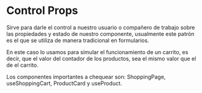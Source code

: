 # Control Props

Sirve para darle el control a nuestro usuario o compañero de trabajo sobre las propiedades y estado de nuestro componente, usualmente este patrón es el que se utiliza de manera tradicional en formularios.

En este caso lo usamos para simular el funcionamiento de un carrito, es decir, que el valor del contador de los productos, sea el mismo valor que el de el carrito.

Los componentes importantes a chequear son: ShoppingPage, useShoppingCart, ProductCard y useProduct.
